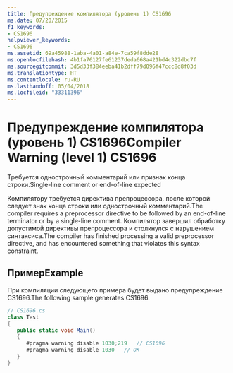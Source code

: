 ```yaml
---
title: Предупреждение компилятора (уровень 1) CS1696
ms.date: 07/20/2015
f1_keywords:
- CS1696
helpviewer_keywords:
- CS1696
ms.assetid: 69a45988-1aba-4a01-a84e-7ca59f8dde28
ms.openlocfilehash: 4b1fa76127fe61237deda668a421bd4c322dbc7f
ms.sourcegitcommit: 3d5d33f384eeba41b2dff79d096f47ccc8d8f03d
ms.translationtype: HT
ms.contentlocale: ru-RU
ms.lasthandoff: 05/04/2018
ms.locfileid: "33311396"
---
```

# <a name="compiler-warning-level-1-cs1696"></a><span data-ttu-id="e28fa-102">Предупреждение компилятора (уровень 1) CS1696</span><span class="sxs-lookup"><span data-stu-id="e28fa-102">Compiler Warning (level 1) CS1696</span></span>
<span data-ttu-id="e28fa-103">Требуется однострочный комментарий или признак конца строки.</span><span class="sxs-lookup"><span data-stu-id="e28fa-103">Single-line comment or end-of-line expected</span></span>  
  
 <span data-ttu-id="e28fa-104">Компилятору требуется директива препроцессора, после которой следует знак конца строки или однострочный комментарий.</span><span class="sxs-lookup"><span data-stu-id="e28fa-104">The compiler requires a preprocessor directive to be followed by an end-of-line terminator or by a single-line comment.</span></span> <span data-ttu-id="e28fa-105">Компилятор завершил обработку допустимой директивы препроцессора и столкнулся с нарушением синтаксиса.</span><span class="sxs-lookup"><span data-stu-id="e28fa-105">The compiler has finished processing a valid preprocessor directive, and has encountered something that violates this syntax constraint.</span></span>  
  
## <a name="example"></a><span data-ttu-id="e28fa-106">Пример</span><span class="sxs-lookup"><span data-stu-id="e28fa-106">Example</span></span>  
 <span data-ttu-id="e28fa-107">При компиляции следующего примера будет выдано предупреждение CS1696.</span><span class="sxs-lookup"><span data-stu-id="e28fa-107">The following sample generates CS1696.</span></span>  
  
```csharp  
// CS1696.cs  
class Test  
{  
   public static void Main()  
   {  
      #pragma warning disable 1030;219   // CS1696  
      #pragma warning disable 1030   // OK  
   }  
}  
```
